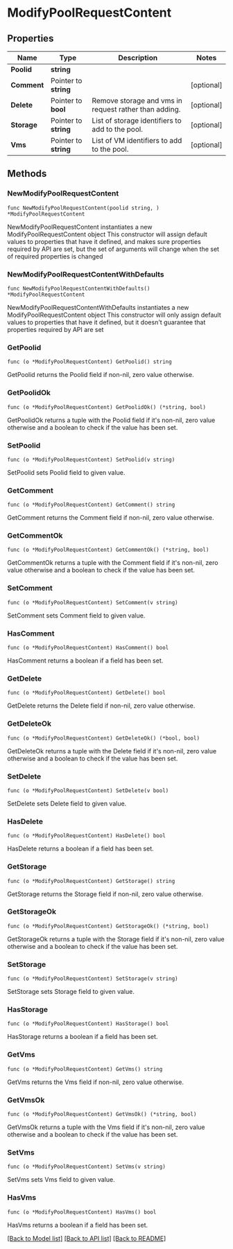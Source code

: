 # ModifyPoolRequestContent

## Properties

Name | Type | Description | Notes
------------ | ------------- | ------------- | -------------
**Poolid** | **string** |  | 
**Comment** | Pointer to **string** |  | [optional] 
**Delete** | Pointer to **bool** | Remove storage and vms in request rather than adding. | [optional] 
**Storage** | Pointer to **string** | List of storage identifiers to add to the pool. | [optional] 
**Vms** | Pointer to **string** | List of VM identifiers to add to the pool. | [optional] 

## Methods

### NewModifyPoolRequestContent

`func NewModifyPoolRequestContent(poolid string, ) *ModifyPoolRequestContent`

NewModifyPoolRequestContent instantiates a new ModifyPoolRequestContent object
This constructor will assign default values to properties that have it defined,
and makes sure properties required by API are set, but the set of arguments
will change when the set of required properties is changed

### NewModifyPoolRequestContentWithDefaults

`func NewModifyPoolRequestContentWithDefaults() *ModifyPoolRequestContent`

NewModifyPoolRequestContentWithDefaults instantiates a new ModifyPoolRequestContent object
This constructor will only assign default values to properties that have it defined,
but it doesn't guarantee that properties required by API are set

### GetPoolid

`func (o *ModifyPoolRequestContent) GetPoolid() string`

GetPoolid returns the Poolid field if non-nil, zero value otherwise.

### GetPoolidOk

`func (o *ModifyPoolRequestContent) GetPoolidOk() (*string, bool)`

GetPoolidOk returns a tuple with the Poolid field if it's non-nil, zero value otherwise
and a boolean to check if the value has been set.

### SetPoolid

`func (o *ModifyPoolRequestContent) SetPoolid(v string)`

SetPoolid sets Poolid field to given value.


### GetComment

`func (o *ModifyPoolRequestContent) GetComment() string`

GetComment returns the Comment field if non-nil, zero value otherwise.

### GetCommentOk

`func (o *ModifyPoolRequestContent) GetCommentOk() (*string, bool)`

GetCommentOk returns a tuple with the Comment field if it's non-nil, zero value otherwise
and a boolean to check if the value has been set.

### SetComment

`func (o *ModifyPoolRequestContent) SetComment(v string)`

SetComment sets Comment field to given value.

### HasComment

`func (o *ModifyPoolRequestContent) HasComment() bool`

HasComment returns a boolean if a field has been set.

### GetDelete

`func (o *ModifyPoolRequestContent) GetDelete() bool`

GetDelete returns the Delete field if non-nil, zero value otherwise.

### GetDeleteOk

`func (o *ModifyPoolRequestContent) GetDeleteOk() (*bool, bool)`

GetDeleteOk returns a tuple with the Delete field if it's non-nil, zero value otherwise
and a boolean to check if the value has been set.

### SetDelete

`func (o *ModifyPoolRequestContent) SetDelete(v bool)`

SetDelete sets Delete field to given value.

### HasDelete

`func (o *ModifyPoolRequestContent) HasDelete() bool`

HasDelete returns a boolean if a field has been set.

### GetStorage

`func (o *ModifyPoolRequestContent) GetStorage() string`

GetStorage returns the Storage field if non-nil, zero value otherwise.

### GetStorageOk

`func (o *ModifyPoolRequestContent) GetStorageOk() (*string, bool)`

GetStorageOk returns a tuple with the Storage field if it's non-nil, zero value otherwise
and a boolean to check if the value has been set.

### SetStorage

`func (o *ModifyPoolRequestContent) SetStorage(v string)`

SetStorage sets Storage field to given value.

### HasStorage

`func (o *ModifyPoolRequestContent) HasStorage() bool`

HasStorage returns a boolean if a field has been set.

### GetVms

`func (o *ModifyPoolRequestContent) GetVms() string`

GetVms returns the Vms field if non-nil, zero value otherwise.

### GetVmsOk

`func (o *ModifyPoolRequestContent) GetVmsOk() (*string, bool)`

GetVmsOk returns a tuple with the Vms field if it's non-nil, zero value otherwise
and a boolean to check if the value has been set.

### SetVms

`func (o *ModifyPoolRequestContent) SetVms(v string)`

SetVms sets Vms field to given value.

### HasVms

`func (o *ModifyPoolRequestContent) HasVms() bool`

HasVms returns a boolean if a field has been set.


[[Back to Model list]](../README.md#documentation-for-models) [[Back to API list]](../README.md#documentation-for-api-endpoints) [[Back to README]](../README.md)


